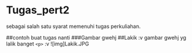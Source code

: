 # Tugas_pert2
sebagai salah satu syarat memenuhi tugas perkuliahan.

##contoh buat tugas nanti
###Gambar gwehj
##Lakik :v
gambar gwehj yg lalik banget `<p>` :v
![img]Lakik.JPG
